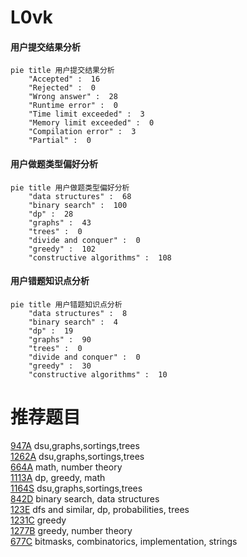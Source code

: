 # L0vk

<!-- tabs:start -->



#### **用户提交结果分析**

```mermaid
pie title 用户提交结果分析
    "Accepted" :  16
    "Rejected" :  0
    "Wrong answer" :  28
    "Runtime error" :  0
    "Time limit exceeded" :  3
    "Memory limit exceeded" :  0
    "Compilation error" :  3
    "Partial" :  0
```

#### **用户做题类型偏好分析**

```mermaid
pie title 用户做题类型偏好分析
    "data structures" :  68
    "binary search" :  100
    "dp" :  28
    "graphs" :  43
    "trees" :  0
    "divide and conquer" :  0
    "greedy" :  102
    "constructive algorithms" :  108
```
#### **用户错题知识点分析**

```mermaid
pie title 用户错题知识点分析
    "data structures" :  8
    "binary search" :  4
    "dp" :  19
    "graphs" :  90
    "trees" :  0
    "divide and conquer" :  0
    "greedy" :  30
    "constructive algorithms" :  10
```



<!-- tabs:end -->
# 推荐题目
[947A](https://codeforces.com/contest/947/problem/A)		dsu,graphs,sortings,trees		  
[1262A](https://codeforces.com/contest/1262/problem/A)		dsu,graphs,sortings,trees		  
[664A](https://codeforces.com/contest/664/problem/A)		math,
                        number theory		  
[1113A](https://codeforces.com/contest/1113/problem/A)		dp,
                        greedy,
                        math		  
[1164S](https://codeforces.com/contest/1164/problem/S)		dsu,graphs,sortings,trees		  
[842D](https://codeforces.com/contest/842/problem/D)		binary search,
                        data structures		  
[123E](https://codeforces.com/contest/123/problem/E)		dfs and similar,
                        dp,
                        probabilities,
                        trees		  
[1231C](https://codeforces.com/contest/1231/problem/C)		greedy		  
[1277B](https://codeforces.com/contest/1277/problem/B)		greedy,
                        number theory		  
[677C](https://codeforces.com/contest/677/problem/C)		bitmasks,
                        combinatorics,
                        implementation,
                        strings		  
